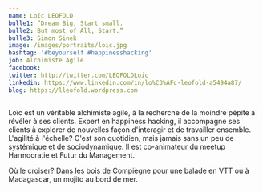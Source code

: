 ```yaml
---
name: Loïc LEOFOLD
bulle1: “Dream Big, Start small.  
bulle2: But most of All, Start.”
bulle3: Simon Sinek
image: /images/portraits/loic.jpg
hashtag: '#beyourself #happinesshacking'
job: Alchimiste Agile
facebook: 
twitter: http://twitter.com/LEOFOLDLoic
linkedin: https://www.linkedin.com/in/lo%C3%AFc-leofold-a5494a87/
blog: https://lleofold.wordpress.com
---
```

Loïc est un véritable alchimiste agile, à la recherche de la moindre pépite à révéler à ses clients. 
Expert en happiness hacking, il accompagne ses clients à explorer de nouvelles façon d'interagir et de travailler ensemble.
L'agilité à l'échelle? C'est son quotidien, mais jamais sans un peu de systémique et de sociodynamique.
Il est co-animateur du meetup Harmocratie et Futur du Management.

Où le croiser? Dans les bois de Compiègne pour une balade en VTT ou à Madagascar, un mojito au bord de mer.